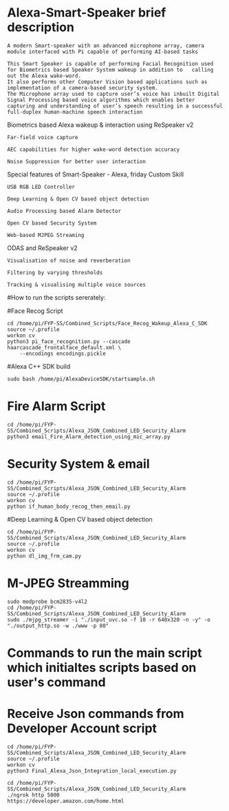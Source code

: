 # Alexa-Smart-Speaker brief description 

    A modern Smart-speaker with an advanced microphone array, camera module interfaced with Pi capable of performing AI-based tasks  

    This Smart Speaker is capable of performing Facial Recognition used for Biometrics based Speaker System wakeup in addition to   calling out the Alexa wake-word.  
    It also performs other Computer Vision based applications such as implementation of a camera-based security system. 
    The Microphone array used to capture user’s voice has inbuilt Digital Signal Processing based voice algorithms which enables better capturing and understanding of user’s speech resulting in a successful full-duplex human-machine speech interaction  


Biometrics based Alexa wakeup & interaction using ReSpeaker v2

    Far-field voice capture 

    AEC capabilities for higher wake-word detection accuracy

    Noise Suppression for better user interaction 

Special features of Smart-Speaker - Alexa, friday Custom Skill 

    USB RGB LED Controller

    Deep Learning & Open CV based object detection

    Audio Processing based Alarm Detector 

    Open CV based Security System

    Web-based MJPEG Streaming

ODAS and ReSpeaker v2

    Visualisation of noise and reverberation 

    Filtering by varying thresholds 

    Tracking & visualising multiple voice sources

#How to run the scripts sererately: 

#Face Recog Script

	cd /home/pi/FYP-SS/Combined_Scripts/Face_Recog_Wakeup_Alexa_C_SDK
	source ~/.profile
	workon cv
	python3 pi_face_recognition.py --cascade haarcascade_frontalface_default.xml \
	    --encodings encodings.pickle

#Alexa C++ SDK build 	

    sudo bash /home/pi/AlexaDeviceSDK/startsample.sh

# Fire Alarm Script  
    cd /home/pi/FYP-SS/Combined_Scripts/Alexa_JSON_Combined_LED_Security_Alarm
    python3 email_Fire_Alarm_detection_using_mic_array.py

# Security System & email
    cd /home/pi/FYP-SS/Combined_Scripts/Alexa_JSON_Combined_LED_Security_Alarm
    source ~/.profile
    workon cv
    python if_human_body_recog_then_email.py

#Deep Learning & Open CV based object detection

    cd /home/pi/FYP-SS/Combined_Scripts/Alexa_JSON_Combined_LED_Security_Alarm
    source ~/.profile
    workon cv
    python dl_img_frm_cam.py

# M-JPEG Streamming

    sudo modprobe bcm2835-v4l2
    cd /home/pi/FYP-SS/Combined_Scripts/Alexa_JSON_Combined_LED_Security_Alarm
    sudo ./mjpg_streamer -i "./input_uvc.so -f 10 -r 640x320 -n -y" -o "./output_http.so -w ./www -p 80"

# Commands to run the main script which initialtes scripts based on user's command  
# Receive Json commands from Developer Account script 

    cd /home/pi/FYP-SS/Combined_Scripts/Alexa_JSON_Combined_LED_Security_Alarm
    source ~/.profile
    workon cv
    python3 Final_Alexa_Json_Integration_local_execution.py

    cd /home/pi/FYP-SS/Combined_Scripts/Alexa_JSON_Combined_LED_Security_Alarm
    ./ngrok http 5000
    https://developer.amazon.com/home.html
